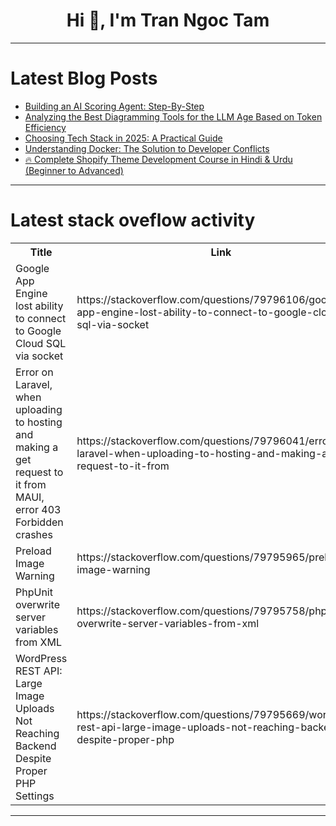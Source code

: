 <h1 align="center">Hi 👋, I'm Tran Ngoc Tam</h1>

---

# Latest Blog Posts 
<!-- BLOG-POST-LIST:START -->
- [Building an AI Scoring Agent: Step-By-Step](https://dev.to/jessesbyers/building-an-ai-scoring-agent-step-by-step-3cbn)
- [Analyzing the Best Diagramming Tools for the LLM Age Based on Token Efficiency](https://dev.to/_768dd7ab130016ab8b0a/analyzing-the-best-diagramming-tools-for-the-llm-age-based-on-token-efficiency-5891)
- [Choosing Tech Stack in 2025: A Practical Guide](https://dev.to/dimeloper/choosing-tech-stack-in-2025-a-practical-guide-4gll)
- [Understanding Docker: The Solution to Developer Conflicts](https://dev.to/karthikkorrayi/understanding-docker-the-solution-to-developer-conflicts-ona)
- [🔥 Complete Shopify Theme Development Course in Hindi &amp; Urdu &lpar;Beginner to Advanced&rpar;](https://dev.to/saadsaif97/complete-shopify-theme-development-course-in-hindi-urdu-beginner-to-advanced-3hld)
<!-- BLOG-POST-LIST:END -->

---

# Latest stack oveflow activity
<table>
  <tr><th>Title</th><th>Link</th></tr>
  <!-- STACKOVERFLOW:START --><tr><td>Google App Engine lost ability to connect to Google Cloud SQL via socket</td><td>https://stackoverflow.com/questions/79796106/google-app-engine-lost-ability-to-connect-to-google-cloud-sql-via-socket</td></tr><tr><td>Error on Laravel, when uploading to hosting and making a get request to it from MAUI, error 403 Forbidden crashes</td><td>https://stackoverflow.com/questions/79796041/error-on-laravel-when-uploading-to-hosting-and-making-a-get-request-to-it-from</td></tr><tr><td>Preload Image Warning</td><td>https://stackoverflow.com/questions/79795965/preload-image-warning</td></tr><tr><td>PhpUnit overwrite server variables from XML</td><td>https://stackoverflow.com/questions/79795758/phpunit-overwrite-server-variables-from-xml</td></tr><tr><td>WordPress REST API: Large Image Uploads Not Reaching Backend Despite Proper PHP Settings</td><td>https://stackoverflow.com/questions/79795669/wordpress-rest-api-large-image-uploads-not-reaching-backend-despite-proper-php</td></tr><!-- STACKOVERFLOW:END -->
</table>

---


